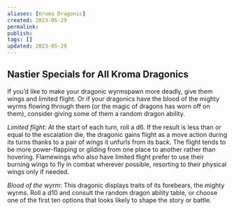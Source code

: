 ```yaml
---
aliases: [Kroma Dragonic]
created: 2023-05-29
permalink: 
publish: 
tags: []
updated: 2023-05-29
---
```


## Nastier Specials for All Kroma Dragonics

If you’d like to make your dragonic wyrmspawn more deadly, give them wings and limited flight. Or if your dragonics have the blood of the mighty wyrms flowing through them (or the magic of dragons has worn off on them), consider giving some of them a random dragon ability.

*Limited flight:* At the start of each turn, roll a d6. If the result is less than or equal to the escalation die, the dragonic gains flight as a move action during its turns thanks to a pair of wings it unfurls from its back. The flight tends to be more power-flapping or gliding from one place to another rather than hovering. Flamewings who also have limited flight prefer to use their burning wings to fly in combat wherever possible, resorting to their physical wings only if needed.

*Blood of the wyrm:* This dragonic displays traits of its forebears, the mighty wyrms. Roll a d10 and consult the random dragon ability table, or choose one of the first ten options that looks likely to shape the story or battle.